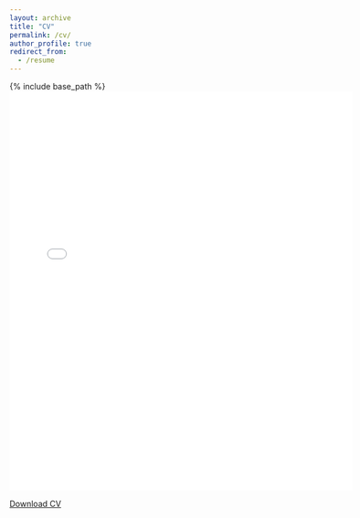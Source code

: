 ```yaml
---
layout: archive
title: "CV"
permalink: /cv/
author_profile: true
redirect_from:
  - /resume
---
```


{% include base_path %}
 <embed src="{{ site.baseurl }}/files/CV_2024_English.pdf" width="600" height="700" type='application/pdf'> 

 [Download CV](/files/CV_2024_English-2.pdf)
